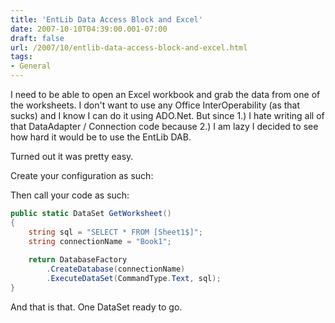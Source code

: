```yaml
---
title: 'EntLib Data Access Block and Excel'
date: 2007-10-10T04:39:00.001-07:00
draft: false
url: /2007/10/entlib-data-access-block-and-excel.html
tags: 
- General
---
```


I need to be able to open an Excel workbook and grab the data from one of the worksheets. I don't want to use any Office InterOperability (as that sucks) and I know I can do it using ADO.Net. But since 1.) I hate writing all of that DataAdapter / Connection code because 2.) I am lazy I decided to see how hard it would be to use the EntLib DAB.  
  
Turned out it was pretty easy.  
  
Create your configuration as such:  
  
Then call your code as such:  
  
```csharp  
public static DataSet GetWorksheet()  
{  
    string sql = "SELECT * FROM [Sheet1$]";  
    string connectionName = "Book1";  
    
    return DatabaseFactory
        .CreateDatabase(connectionName)  
        .ExecuteDataSet(CommandType.Text, sql);  
}  
```

And that is that. One DataSet ready to go.